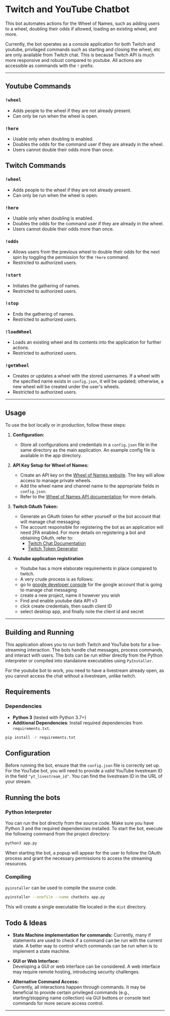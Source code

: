 # Twitch and YouTube Chatbot

This bot automates actions for the Wheel of Names, such as adding users to a wheel, doubling their odds if allowed, loading an existing wheel, and more.

Currently, the bot operates as a console application for both Twitch and youtube, privilaged commands such as starting and closing the wheel, etc are only available from Twitch chat. This is because Twitch API is much more responsive and robust compared to youtube.
All actions are accessible as commands with the `!` prefix.

---

## Youtube Commands

### `!wheel`
- Adds people to the wheel if they are not already present.
- Can only be run when the wheel is open.

### `!here`
- Usable only when doubling is enabled.
- Doubles the odds for the command user if they are already in the wheel.
- Users cannot double their odds more than once.

## Twitch Commands

### `!wheel`
- Adds people to the wheel if they are not already present.
- Can only be run when the wheel is open.

### `!here`
- Usable only when doubling is enabled.
- Doubles the odds for the command user if they are already in the wheel.
- Users cannot double their odds more than once.

### `!odds`
- Allows users from the previous wheel to double their odds for the next spin by toggling the permission for the `!here` command.
- Restricted to authorized users.

### `!start`
- Initiates the gathering of names.
- Restricted to authorized users.

### `!stop`
- Ends the gathering of names.
- Restricted to authorized users.

### `!loadWheel`
- Loads an existing wheel and its contents into the application for further actions.
- Restricted to authorized users.

### `!getWheel`
- Creates or updates a wheel with the stored usernames. If a wheel with the specified name exists in `config.json`, it will be updated; otherwise, a new wheel will be created under the user's wheels.
- Restricted to authorized users.

---

## Usage

To use the bot locally or in production, follow these steps:

1. **Configuration:**  
   - Store all configurations and credentials in a `config.json` file in the same directory as the main application. An example config file is available in the app directory.
   
2. **API Key Setup for Wheel of Names:**
   - Create an API key on the [Wheel of Names website](https://wheelofnames.com/faq/api). The key will allow access to manage private wheels.
   - Add the wheel name and channel name to the appropriate fields in `config.json`.
   - Refer to the [Wheel of Names API documentation](https://wheelofnames.stoplight.io/docs/wheelofnames/aqbgvmfot9ua7-wheelofnames-v1) for more details.

3. **Twitch OAuth Token:**
   - Generate an OAuth token for either yourself or the bot account that will manage chat messaging.
   - The account responsible for registering the bot as an application will need 2FA enabled. For more details on registering a bot and obtaining OAuth, refer to:
      - [Twitch Chat Documentation](https://dev.twitch.tv/docs/chat/)
      - [Twitch Token Generator](https://twitchtokengenerator.com/)
4. **Youtube application registiration**
    - Youtube has a more elaborate requirements in place compared to twitch.
    - A very crude process is as follows:
    - go to [google developer console](https://console.cloud.google.com/) for the google account that is going to manage chat messaging
    - create a new project, name it however you wish
    - Find and enable youtube data API v3
    - click create credentials, then oauth client ID
    - select desktop app, and finally note the client id and secret

---

## Building and Running

This application allows you to run both Twitch and YouTube bots for a live-streaming interaction. The bots handle chat messages, process commands, and interact with users. The bots can be run either directly from the Python interpreter or compiled into standalone executables using `PyInstaller`.

For the youtube bot to work, you need to have a livestream already open, as you cannot access the chat without a livestream, unlike twitch.


## Requirements

### Dependencies
- **Python 3** (tested with Python 3.7+)
- **Additional Dependencies**: Install required dependencies from `requirements.txt`.

```bash
pip install -r requirements.txt
```

## Configuration
Before running the bot, ensure that the `config.json` file is correctly set up. For the YouTube bot, you will need to provide a valid YouTube livestream ID in the field `"yt_livestream_id"`. You can find the livestream ID in the URL of your stream.

## Running the bots

### Python Interpreter
You can run the bot directly from the source code. Make sure you have Python 3 and the required dependencies installed. To start the bot, execute the following command from the project directory:

```bash
python3 app.py
```
When starting the bot, a popup will appear for the user to follow the OAuth process and grant the necessary permissions to access the streaming resources.

### Compiling
`pyinstaller` can be used to compile the source code.
```bash
pyinstaller --onefile --name chatbots app.py
```
This will create a single executable file located in the `dist` directory.



## Todo & Ideas

- **State Machine implementation for commands:**
  Currently, many if statements are used to check if a command can be run with the current state. A better way to control which commands can be run when is to implement a state machine. 

- **GUI or Web Interface:**  
  Developing a GUI or web interface can be considered. A web interface may require remote hosting, introducing security challenges.

- **Alternative Command Access:**  
  Currently, all interactions happen through commands. It may be beneficial to provide certain privileged commands (e.g., starting/stopping name collection) via GUI buttons or console text commands for more secure access control.

---

